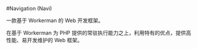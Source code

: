#Navigation (Navi)

一款基于 Workerman 的 Web 开发框架。

在基于 Workerman 为 PHP 提供的常驻执行能力之上，利用特有的优点，提供高性能、易开发维护的 Web 框架。